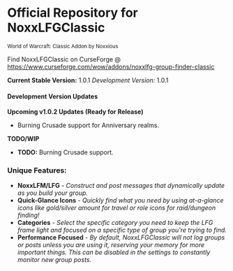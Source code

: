 # Official Repository for NoxxLFGClassic
<sup>World of Warcraft: Classic Addon by Noxxious</sup>

Find NoxxLFGClassic on CurseForge @ https://www.curseforge.com/wow/addons/noxxlfg-group-finder-classic

**Current Stable Version:** 1.0.1
*Development Version:* 1.0.1

#### Development Version Updates
**Upcoming v1.0.2 Updates (Ready for Release)**
* Burning Crusade support for Anniversary realms.

**TODO/WIP**
* **TODO:** Burning Crusade support.

### Unique Features:
* **NoxxLFM/LFG** - *Construct and post messages that dynamically update as you build your group.*
* **Quick-Glance Icons** - *Quickly find what you need by using at-a-glance icons like gold/silver amount for travel or role icons for raid/dungeon finding!*
* **Categories** - *Select the specific category you need to keep the LFG frame light and focused on a specific type of group you're trying to find.*
* **Performance Focused** - *By default, NoxxLFGClassic will not log groups or posts unless you are using it, reserving your memory for more important things. This can be disabled in the settings to constantly monitor new group posts.*
